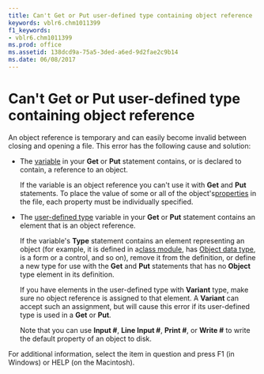 ```yaml
---
title: Can't Get or Put user-defined type containing object reference
keywords: vblr6.chm1011399
f1_keywords:
- vblr6.chm1011399
ms.prod: office
ms.assetid: 138dcd9a-75a5-3ded-a6ed-9d2fae2c9b14
ms.date: 06/08/2017
---
```



# Can't Get or Put user-defined type containing object reference

An object reference is temporary and can easily become invalid between closing and opening a file. This error has the following cause and solution:



- The [variable](vbe-glossary.md) in your **Get** or **Put** statement contains, or is declared to contain, a reference to an object.
    
    If the variable is an object reference you can't use it with **Get** and **Put** statements. To place the value of some or all of the object's[properties](vbe-glossary.md) in the file, each property must be individually specified.
    
- The [user-defined type](vbe-glossary.md) variable in your **Get** or **Put** statement contains an element that is an object reference.
    
    If the variable's **Type** statement contains an element representing an object (for example, it is defined in a[class module](vbe-glossary.md), has [Object data type](vbe-glossary.md), is a form or a control, and so on), remove it from the definition, or define a new type for use with the **Get** and **Put** statements that has no **Object** type element in its definition.
    
    If you have elements in the user-defined type with **Variant** type, make sure no object reference is assigned to that element. A **Variant** can accept such an assignment, but will cause this error if its user-defined type is used in a **Get** or **Put**.
    
    Note that you can use **Input #**, **Line Input #**, **Print #**, or **Write #** to write the default property of an object to disk.
    

For additional information, select the item in question and press F1 (in Windows) or HELP (on the Macintosh).

